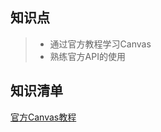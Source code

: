 ## 知识点
> * 通过官方教程学习Canvas
> * 熟练官方API的使用

## 知识清单
[官方Canvas教程](﻿https://developer.mozilla.org/zh-CN/docs/Web/API/Canvas_API/Tutorial/Basic_usage)
